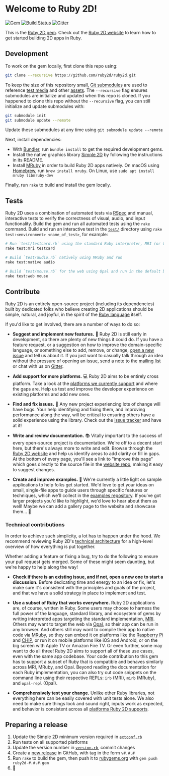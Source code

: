 # Welcome to Ruby 2D!

[![Gem](https://img.shields.io/gem/v/ruby2d.svg)](https://rubygems.org/gems/ruby2d) [![Build Status](https://travis-ci.org/ruby2d/ruby2d.svg?branch=master)](https://travis-ci.org/ruby2d/ruby2d) [![Gitter](https://badges.gitter.im/ruby2d/ruby2d.svg)](https://gitter.im/ruby2d/ruby2d)

This is the [Ruby 2D gem](https://rubygems.org/gems/ruby2d). Check out the [Ruby 2D website](http://www.ruby2d.com) to learn how to get started building 2D apps in Ruby.

## Development

To work on the gem locally, first clone this repo using:

```bash
git clone --recursive https://github.com/ruby2d/ruby2d.git
```

To keep the size of this repository small, [Git submodules](https://git-scm.com/book/en/Git-Tools-Submodules) are used to reference [test media](https://github.com/simple2d/test_media) and other [assets](https://github.com/ruby2d/assets). The `--recursive` flag ensures submodules are initialize and updated when this repo is cloned. If you happened to clone this repo without the `--recursive` flag, you can still initialize and update submodules with:

```bash
git submodule init
git submodule update --remote
```

Update these submodules at any time using `git submodule update --remote`

Next, install dependencies:
- With [Bundler](http://bundler.io), run `bundle install` to get the required development gems.
- Install the native graphics library [Simple 2D](https://github.com/simple2d/simple2d) by following the instructions in its README.
- Install [MRuby](http://mruby.org) in order to build Ruby 2D apps natively. On macOS using [Homebrew](https://brew.sh), run `brew install mruby`. On Linux, use `sudo apt install mruby libmruby-dev`

Finally, run `rake` to build and install the gem locally.

## Tests

Ruby 2D uses a combination of automated tests via [RSpec](http://rspec.info) and manual, interactive tests to verify the correctness of visual, audio, and input functionality. Build the gem and run all automated tests using the `rake` command. Build and run an interactive test in the [`test/`](test/) directory using `rake test:<environment> <name_of_test>`, for example:

```bash
# Run `test/testcard.rb` using the standard Ruby interpreter, MRI (or CRuby)
rake test:mri testcard

# Build `test/audio.rb` natively using MRuby and run
rake test:native audio

# Build `test/mouse.rb` for the web using Opal and run in the default browser
rake test:web mouse
```

## Contribute

Ruby 2D is an entirely open-source project (including its dependencies) built by dedicated folks who believe creating 2D applications should be simple, natural, and joyful, in the spirit of the [Ruby language](https://www.ruby-lang.org/en/about) itself.

If you'd like to get involved, there are a number of ways to do so:

- **Suggest and implement new features.** 🌟 Ruby 2D is still early in development, so there are plenty of new things it could do. If you have a feature request, or a suggestion on how to improve the domain-specific language, or something else to add, remove, or change, [open a new issue](https://github.com/ruby2d/ruby2d/issues/new) and tell us about it. If you just want to casually talk through an idea without the pressure of opening an issue, send a note to the [mailing list](https://groups.google.com/d/forum/ruby2d) or chat with us on [Gitter](https://gitter.im/ruby2d/ruby2d).

- **Add support for more platforms.** 💻 Ruby 2D aims to be entirely cross platform. Take a look at the [platforms we currently support](http://www.ruby2d.com/platforms) and where the gaps are. Help us test and improve the developer experience on existing platforms and add new ones.

- **Find and fix issues.** 🐛 Any new project experiencing lots of change will have bugs. Your help identifying and fixing them, and improving performance along the way, will be critical to ensuring others have a solid experience using the library. Check out the [issue tracker](https://github.com/ruby2d/ruby2d/issues) and have at it!

- **Write and review documentation.** 📚 Vitally important to the success of every open-source project is documentation. We're off to a decent start here, but there's always more to write and edit. Browse through the [Ruby 2D website](http://www.ruby2d.com) and help us identify areas to add clarity or fill in gaps. At the bottom of every page, you'll see a link to "improve this page" which goes directly to the source file in the [website repo](https://github.com/ruby2d/ruby2d.com), making it easy to suggest changes.

- **Create and improve examples.** 👾 We're currently a little light on sample applications to help folks get started. We'd love to get your ideas on small, single-file apps to guide users through specific features or techniques, which we'll collect in the [examples repository](https://github.com/ruby2d/examples). If you've got larger projects you'd like to highlight, we'd love to hear about them as well! Maybe we can add a gallery page to the website and showcase them... 🤔

### Technical contributions

In order to achieve such simplicity, a lot has to happen under the hood. We recommend reviewing Ruby 2D's [technical architecture](http://www.ruby2d.com/learn/tech) for a high-level overview of how everything is put together.

Whether adding a feature or fixing a bug, try to do the following to ensure your pull request gets merged. Some of these might seem daunting, but we're happy to help along the way!

- **Check if there is an existing issue, and if not, open a new one to start a discussion.** Before dedicating time and energy to an idea or fix, let's make sure it's consistent with the principles and goals of the project, and that we have a solid strategy in place to implement and test.

- **Use a subset of Ruby that works everywhere.** Ruby 2D applications are, of course, written in Ruby. Some users may choose to harness the full power of the language, standard library, and ecosystem of gems by writing interpreted apps targeting the standard implementation, [MRI](https://en.wikipedia.org/wiki/Ruby_MRI). Others may want to target the web via [Opal](http://opalrb.org), so their app can be run in any browser. And others still may want to compile their app to native code via [MRuby](http://mruby.org), so they can embed it on platforms like the [Raspberry Pi](https://www.raspberrypi.org) and [CHIP](https://getchip.com/pages/chip), or run it on mobile platforms like iOS and Android, or on the big screen with Apple TV or Amazon Fire TV. Or even further, some may want to do all three! Ruby 2D aims to support all of these use cases, even with the same app codebase. Your code contribution to this gem has to support a subset of Ruby that is compatible and behaves similarly across MRI, MRuby, and Opal. Beyond reading the documentation for each Ruby implementation, you can also try out code snippets on the command line using their respective REPLs: `irb` (MRI), `mirb` (MRuby), and `opal-repl` (Opal).

- **Comprehensively test your change.** Unlike other Ruby libraries, not everything here can be easily covered with unit tests alone. We also need to make sure things look and sound right, inputs work as expected, and behavior is consistent across all [platforms Ruby 2D supports](http://www.ruby2d.com/platforms).

## Preparing a release

1. Update the Simple 2D minimum version required in [`extconf.rb`](ext/ruby2d/extconf.rb)
2. Run tests on all supported platforms
3. Update the version number in [`version.rb`](lib/ruby2d/version.rb), commit changes
4. Create a [new release](https://github.com/ruby2d/ruby2d/releases) in GitHub, with tag in the form `v#.#.#`
5. Run `rake` to build the gem, then push it to [rubygems.org](https://rubygems.org) with `gem push ruby2d-#.#.#.gem`
6. 🎉

